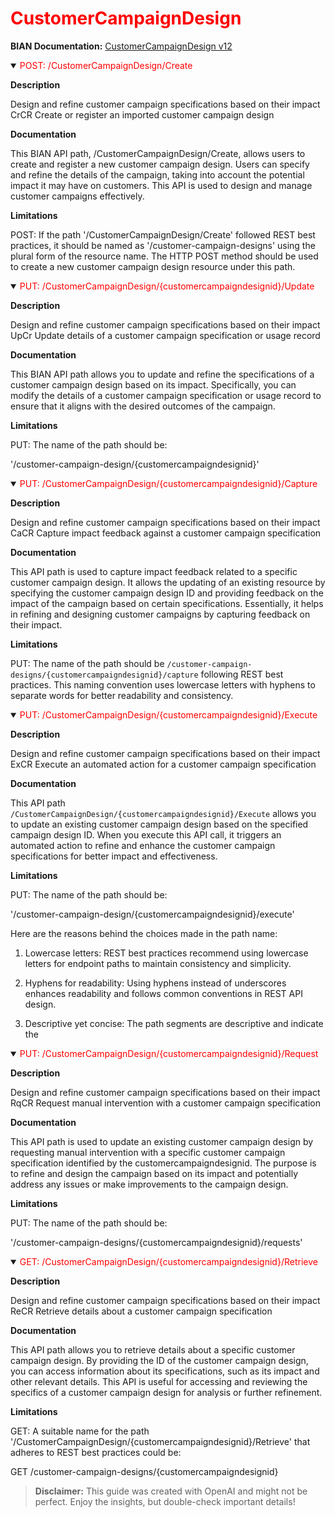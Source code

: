 <h1 style='color:red;'>CustomerCampaignDesign</h1>

**BIAN Documentation:** [CustomerCampaignDesign v12](https://app.swaggerhub.com/apis/BIAN-3/CustomerCampaignDesign/12.0.0)

<details open>
  <summary><span style='color:red;'>POST: /CustomerCampaignDesign/Create</span></summary>

  **Description**

  Design and refine customer campaign specifications based on their impact CrCR Create or register an imported customer campaign design

  **Documentation**

  This BIAN API path, /CustomerCampaignDesign/Create, allows users to create and register a new customer campaign design. Users can specify and refine the details of the campaign, taking into account the potential impact it may have on customers. This API is used to design and manage customer campaigns effectively.

  **Limitations**

  POST: If the path '/CustomerCampaignDesign/Create' followed REST best practices, it should be named as '/customer-campaign-designs' using the plural form of the resource name. The HTTP POST method should be used to create a new customer campaign design resource under this path.

</details>

<details open>
  <summary><span style='color:red;'>PUT: /CustomerCampaignDesign/{customercampaigndesignid}/Update</span></summary>

  **Description**

  Design and refine customer campaign specifications based on their impact UpCr Update details of a customer campaign specification or usage record

  **Documentation**

  This BIAN API path allows you to update and refine the specifications of a customer campaign design based on its impact. Specifically, you can modify the details of a customer campaign specification or usage record to ensure that it aligns with the desired outcomes of the campaign.

  **Limitations**

  PUT: The name of the path should be:

'/customer-campaign-design/{customercampaigndesignid}'

</details>

<details open>
  <summary><span style='color:red;'>PUT: /CustomerCampaignDesign/{customercampaigndesignid}/Capture</span></summary>

  **Description**

  Design and refine customer campaign specifications based on their impact CaCR Capture impact feedback against a customer campaign specification

  **Documentation**

  This API path is used to capture impact feedback related to a specific customer campaign design. It allows the updating of an existing resource by specifying the customer campaign design ID and providing feedback on the impact of the campaign based on certain specifications. Essentially, it helps in refining and designing customer campaigns by capturing feedback on their impact.

  **Limitations**

  PUT: The name of the path should be `/customer-campaign-designs/{customercampaigndesignid}/capture` following REST best practices. This naming convention uses lowercase letters with hyphens to separate words for better readability and consistency.

</details>

<details open>
  <summary><span style='color:red;'>PUT: /CustomerCampaignDesign/{customercampaigndesignid}/Execute</span></summary>

  **Description**

  Design and refine customer campaign specifications based on their impact ExCR Execute an automated action for a customer campaign specification

  **Documentation**

  This API path `/CustomerCampaignDesign/{customercampaigndesignid}/Execute` allows you to update an existing customer campaign design based on the specified campaign design ID. When you execute this API call, it triggers an automated action to refine and enhance the customer campaign specifications for better impact and effectiveness.

  **Limitations**

  PUT: The name of the path should be:

'/customer-campaign-design/{customercampaigndesignid}/execute'

Here are the reasons behind the choices made in the path name:

1. Lowercase letters: REST best practices recommend using lowercase letters for endpoint paths to maintain consistency and simplicity.

2. Hyphens for readability: Using hyphens instead of underscores enhances readability and follows common conventions in REST API design.

3. Descriptive yet concise: The path segments are descriptive and indicate the

</details>

<details open>
  <summary><span style='color:red;'>PUT: /CustomerCampaignDesign/{customercampaigndesignid}/Request</span></summary>

  **Description**

  Design and refine customer campaign specifications based on their impact RqCR Request manual intervention with a customer campaign specification

  **Documentation**

  This API path is used to update an existing customer campaign design by requesting manual intervention with a specific customer campaign specification identified by the customercampaigndesignid. The purpose is to refine and design the campaign based on its impact and potentially address any issues or make improvements to the campaign design.

  **Limitations**

  PUT: The name of the path should be:

'/customer-campaign-designs/{customercampaigndesignid}/requests'

</details>

<details open>
  <summary><span style='color:red;'>GET: /CustomerCampaignDesign/{customercampaigndesignid}/Retrieve</span></summary>

  **Description**

  Design and refine customer campaign specifications based on their impact ReCR Retrieve details about a customer campaign specification

  **Documentation**

  This API path allows you to retrieve details about a specific customer campaign design. By providing the ID of the customer campaign design, you can access information about its specifications, such as its impact and other relevant details. This API is useful for accessing and reviewing the specifics of a customer campaign design for analysis or further refinement.

  **Limitations**

  GET: A suitable name for the path '/CustomerCampaignDesign/{customercampaigndesignid}/Retrieve' that adheres to REST best practices could be:

GET /customer-campaign-designs/{customercampaigndesignid}

</details>

> **Disclaimer:** This guide was created with OpenAI and might not be perfect. Enjoy the insights, but double-check important details!
